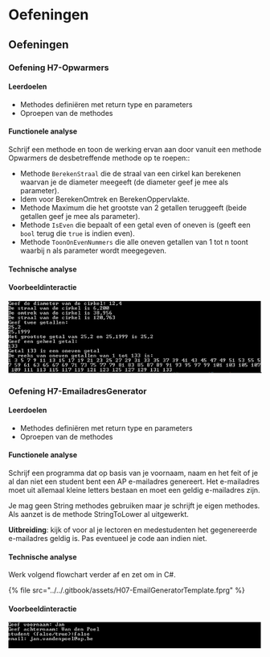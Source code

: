 # Oefeningen

## Oefeningen

### **Oefening H7-Opwarmers**

#### **Leerdoelen**

* Methodes definiëren met return type en parameters
* Oproepen van de methodes

#### **Functionele analyse**



Schrijf een methode en toon de werking ervan aan door vanuit een methode Opwarmers de desbetreffende methode op te roepen::

* Methode `BerekenStraal` die de straal van een cirkel kan berekenen waarvan je de diameter meegeeft (de diameter geef je mee als parameter).
* Idem voor BerekenOmtrek en BerekenOppervlakte.
* Methode Maximum die het grootste van 2 getallen teruggeeft (beide getallen geef je mee als parameter).
* Methode `IsEven` die bepaalt of een getal even of oneven is (geeft een `bool` terug die `true` is indien even).
* Methode `ToonOnEvenNummers` die alle oneven getallen van 1 tot n toont waarbij n als parameter wordt meegegeven.

#### Technische analyse&#x20;

#### Voorbeeldinteractie

![](<../../.gitbook/assets/image (67).png>)

### **Oefening H7-EmailadresGenerator**

#### **Leerdoelen**

* Methodes definiëren met return type en parameters
* Oproepen van de methodes

#### **Functionele analyse**

Schrijf een programma dat op basis van je voornaam, naam en het feit of je al dan niet een student bent een AP e-mailadres genereert. Het e-mailadres moet uit allemaal kleine letters bestaan en moet een geldig e-mailadres zijn.

Je mag geen String methodes gebruiken maar je schrijft je eigen methodes. Als aanzet is de methode StringToLower al uitgewerkt.&#x20;

**Uitbreiding**: kijk of voor al je lectoren en medestudenten het gegenereerde e-mailadres geldig is. Pas eventueel je code aan indien niet.

#### Technische analyse&#x20;

Werk volgend flowchart verder af en zet om in C#.

{% file src="../../.gitbook/assets/H07-EmailGeneratorTemplate.fprg" %}

#### Voorbeeldinteractie

![](<../../.gitbook/assets/image (69).png>)
